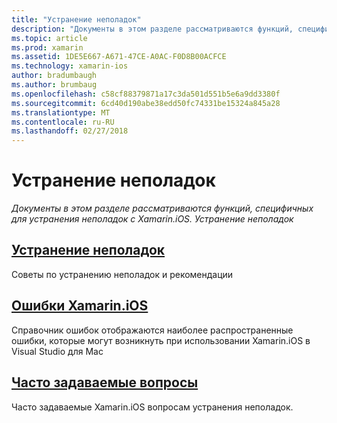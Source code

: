 ```yaml
---
title: "Устранение неполадок"
description: "Документы в этом разделе рассматриваются функций, специфичных для устранения неполадок с Xamarin.iOS. Устранение неполадок"
ms.topic: article
ms.prod: xamarin
ms.assetid: 1DE5E667-A671-47CE-A0AC-F0D8B00ACFCE
ms.technology: xamarin-ios
author: bradumbaugh
ms.author: brumbaug
ms.openlocfilehash: c58cf88379871a17c3da501d551b5e6a9dd3380f
ms.sourcegitcommit: 6cd40d190abe38edd50fc74331be15324a845a28
ms.translationtype: MT
ms.contentlocale: ru-RU
ms.lasthandoff: 02/27/2018
---
```

# <a name="troubleshooting"></a>Устранение неполадок

_Документы в этом разделе рассматриваются функций, специфичных для устранения неполадок с Xamarin.iOS. Устранение неполадок_

<a name="Troubleshooting" />


##  <a name="troubleshootingiostroubleshootingtroubleshootingmd"></a>[Устранение неполадок](~/ios/troubleshooting/troubleshooting.md)

Советы по устранению неполадок и рекомендации

 <a name="Xamarin.Android_Errors_Reference" />


##  <a name="xamarinios-errorsiostroubleshootingmtouch-errorsmd"></a>[Ошибки Xamarin.iOS](~/ios/troubleshooting/mtouch-errors.md)

Справочник ошибок отображаются наиболее распространенные ошибки, которые могут возникнуть при использовании Xamarin.iOS в Visual Studio для Mac

## <a name="frequently-asked-questionsquestionsindexmd"></a>[Часто задаваемые вопросы](questions/index.md)
Часто задаваемые Xamarin.iOS вопросам устранения неполадок.
